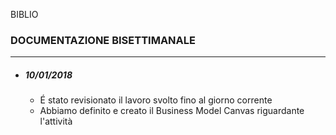  BIBLIO
### DOCUMENTAZIONE BISETTIMANALE
***
- ##### 10/01/2018
    - É stato revisionato il lavoro svolto fino al giorno corrente
    - Abbiamo definito e creato il Business Model Canvas riguardante l'attività
